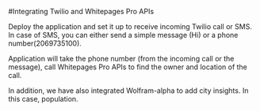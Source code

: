 #Integrating Twilio and Whitepages Pro APIs

Deploy the application and set it up to receive incoming Twilio call or SMS. In case of SMS, you can either send a simple message (Hi) or a phone number(2069735100).

Application will take the phone number (from the incoming call or the message), call Whitepages Pro APIs to find the owner and location of the call. 

In addition, we have also integrated Wolfram-alpha to add city insights. In this case, population.
